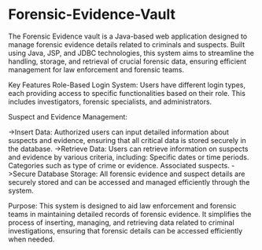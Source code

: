 ﻿# Forensic-Evidence-Vault

The Forensic Evidence vault is a Java-based web application designed to manage forensic evidence details related to criminals and suspects. Built using Java, JSP, and JDBC technologies, this system aims to streamline the handling, storage, and retrieval of crucial forensic data, ensuring efficient management for law enforcement and forensic teams.

Key Features
Role-Based Login System: Users have different login types, each providing access to specific functionalities based on their role. This includes investigators, forensic specialists, and administrators.

Suspect and Evidence Management:

->Insert Data: Authorized users can input detailed information about suspects and evidence, ensuring that all critical data is stored securely in the database.
->Retrieve Data: Users can retrieve information on suspects and evidence by various criteria, including:
        Specific dates or time periods.
        Categories such as type of crime or evidence.
        Associated suspects.
->Secure Database Storage: All forensic evidence and suspect details are securely stored and can be accessed and managed efficiently through the system.


Purpose:
This system is designed to aid law enforcement and forensic teams in maintaining detailed records of forensic evidence. It simplifies the process of inserting, managing, and retrieving data related to criminal investigations, ensuring that forensic details can be accessed efficiently when needed.
